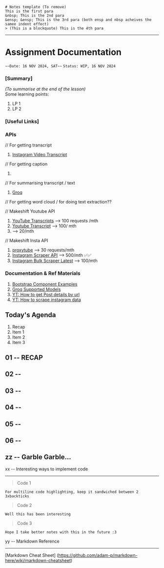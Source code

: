 ```
# Notes template (To remove)
This is the first para
&nbsp; This is the 2nd para
&ensp; &ensp; This is the 3rd para (both ensp and nbsp acheives the samee indent effect)
> (This is a blockquote) This is the 4th para
```

---

# Assignment Documentation

`~~Date: 16 NOV 2024, SAT~~`
`Status: WIP, 16 NOV 2024`

### [Summary]

_(To summarise at the end of the lesson)_  
Some learning points:

1. LP 1
2. LP 2

### [Useful Links]

### APIs

// For getting transcript

1. [Instagram Video Transcript](https://rapidapi.com/info-kAsZdTpxN/api/instagram-video-transcript/playground/apiendpoint_eeb64b16-9385-4955-86cb-a2c47c1ae23d)

// For getting caption

1.

// For summarising transcript / text

1. [Groq](https://console.groq.com/docs/overview)

// For getting word cloud / for doing text extraction??
[]()

// Makeshift Youtube API

1. [YouTube Transcripts](https://rapidapi.com/rafalzawadzki/api/youtube-transcripts/pricing) --> 100 requests /mth
2. [Youtube Transcript](https://rapidapi.com/solid-api-solid-api-default/api/youtube-transcript3/pricing) --> 100/ mth
3. [](https://rapidapi.com/benrhzala90/api/youtube-transcriptor/pricing) --> 20/mth

// Makeshift Insta API

1. [proxytube](https://rapidapi.com/forcequit/api/proxytube) --> 30 requests/mth
2. [Instagram Scraper API](https://rapidapi.com/social-api1-instagram/api/instagram-scraper-api2) --> 500/mth ✅✅
3. [Instagram Bulk Scraper Latest](https://rapidapi.com/mrngstar/api/instagram-bulk-scraper-latest/playground/apiendpoint_26d5e416-abc2-4144-936d-f965c6f4f779) --> 100/mth

### Documentation & Ref Materials

1. [Bootstrap Component Examples](https://getbootstrap.com/docs/5.3/examples/)
2. [Groq Supported Models](https://console.groq.com/docs/models)
3. [YT: How to get Post details by url](https://youtu.be/L_JFOCyJOVU?si=I2WhikH5HJCH51e8)
4. [YT: How to scrape instagram data](https://youtu.be/hz9tSv3CP6k?si=V_6vFGtS3Z973ONa)

## Today's Agenda

1. Recap
2. Item 1
3. Item 2
4. Item 3

## 01 -- RECAP

## 02 --

## 03 --

## 04 --

## 05 --

## 06 --

## zz -- Garble Garble...

xx -- Interesting ways to implement code

---

> Code 1

```
For multiline code highlighting, keep it sandwiched between 2 3xbackticks
```

> Code 2

```
Well this has been interesting
```

> Code 3

```
Hope I take better notes with this in the future :3
```

yy -- Markdown Reference

---

[Markdown Cheat Sheet] (https://github.com/adam-p/markdown-here/wiki/markdown-cheatsheet)
